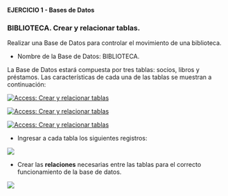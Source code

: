**EJERCICIO 1 - Bases de Datos**
### BIBLIOTECA. Crear y relacionar tablas.

Realizar una Base de Datos para controlar el movimiento de una biblioteca.

-   Nombre de la Base de Datos: BIBLIOTECA.

La Base de Datos estará compuesta por tres tablas: socios, libros y préstamos. Las características de cada una de las tablas se muestran a continuación:

[![Access: Crear y relacionar tablas ](https://pruebas.teformas.com/wp-content/uploads/2012/12/1.jpg)](http://pruebas.teformas.com/wp-content/uploads/2012/12/1.jpg)

  
  
  
[![Access: Crear y relacionar tablas ](https://pruebas.teformas.com/wp-content/uploads/2012/12/2.jpg)](http://pruebas.teformas.com/wp-content/uploads/2012/12/2.jpg)

[![Access: Crear y relacionar tablas ](https://pruebas.teformas.com/wp-content/uploads/2012/12/3.jpg)](http://pruebas.teformas.com/wp-content/uploads/2012/12/3.jpg)

-   Ingresar a cada tabla los siguientes registros:

[![](https://pruebas.teformas.com/wp-content/uploads/2012/12/4.jpg)](http://pruebas.teformas.com/wp-content/uploads/2012/12/4.jpg)

-   Crear las **relaciones** necesarias entre las tablas para el correcto funcionamiento de la base de datos.

[![](https://pruebas.teformas.com/wp-content/uploads/2012/12/5.jpg)](http://pruebas.teformas.com/wp-content/uploads/2012/12/5.jpg)


<!--stackedit_data:
eyJoaXN0b3J5IjpbMTEyMDk2OTg3MV19
-->
